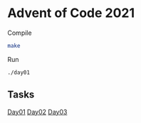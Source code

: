 # Advent of Code 2021

Compile

```bash
make
```

Run
```bash
./day01
```

## Tasks

[Day01](./tasks/day01.md)
[Day02](./tasks/day02.md)
[Day03](./tasks/day03.md)
